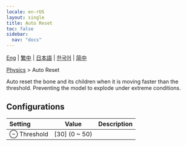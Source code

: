 ```yaml
---
locale: en-rUS
layout: single
title: Auto Reset
toc: false
sidebar:
  nav: "docs"
---
```

[Eng](/dancexr/menu/2025.5/actor/auto_reset) | [繁中](/tw/dancexr/menu/2025.5/actor/auto_reset) | [日本語](/jp/dancexr/menu/2025.5/actor/auto_reset) | [한국어](/kr/dancexr/menu/2025.5/actor/auto_reset) | [简中](/zh/dancexr/menu/2025.5/actor/auto_reset)

[Physics](../menu#Physics) > Auto Reset

Auto reset the bone and its children when it is moving faster than the threshold. Preventing the model to explode under extreme conditions.

## Configurations

| Setting | Value | Description |
| :--- | --- | :--- |
| ⊖ Threshold | [30] (0 ~ 50) | 
